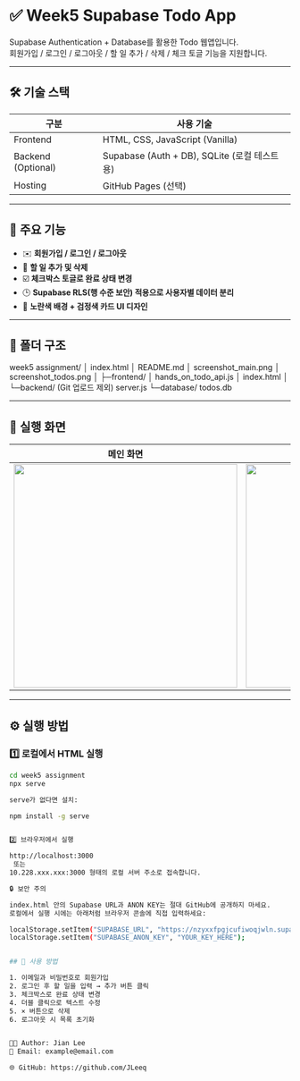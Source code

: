 # ✅ Week5 Supabase Todo App

Supabase Authentication + Database를 활용한 Todo 웹앱입니다.  
회원가입 / 로그인 / 로그아웃 / 할 일 추가 / 삭제 / 체크 토글 기능을 지원합니다.

---

## 🛠️ 기술 스택

| 구분 | 사용 기술 |
|------|------------|
| Frontend | HTML, CSS, JavaScript (Vanilla) |
| Backend (Optional) | Supabase (Auth + DB), SQLite (로컬 테스트용) |
| Hosting | GitHub Pages (선택) |

---

## 🚀 주요 기능

- ✉️ **회원가입 / 로그인 / 로그아웃**
- 📝 **할 일 추가 및 삭제**
- ☑️ **체크박스 토글로 완료 상태 변경**
- 🕒 **Supabase RLS(행 수준 보안) 적용으로 사용자별 데이터 분리**
- 🎨 **노란색 배경 + 검정색 카드 UI 디자인**

---

## 📂 폴더 구조

week5 assignment/
│ index.html
│ README.md
│ screenshot_main.png
│ screenshot_todos.png
│
├─frontend/
│ hands_on_todo_api.js
│ index.html
│
└─backend/ (Git 업로드 제외)
server.js
└─database/
todos.db



---

## 🎨 실행 화면

| 메인 화면 | 할 일 추가 후 |
|------------|----------------|
| <img src="./screenshot_main.png" width="400"/> | <img src="./screenshot_todos.png" width="400"/> |

---

## ⚙️ 실행 방법

### 1️⃣ 로컬에서 HTML 실행
```bash
cd week5 assignment
npx serve

serve가 없다면 설치:

npm install -g serve


2️⃣ 브라우저에서 실행

http://localhost:3000
 또는
10.228.xxx.xxx:3000 형태의 로컬 서버 주소로 접속합니다.

🔒 보안 주의

index.html 안의 Supabase URL과 ANON KEY는 절대 GitHub에 공개하지 마세요.
로컬에서 실행 시에는 아래처럼 브라우저 콘솔에 직접 입력하세요:

localStorage.setItem("SUPABASE_URL", "https://nzyxxfpgjcufiwoqjwln.supabase.co");
localStorage.setItem("SUPABASE_ANON_KEY", "YOUR_KEY_HERE");


## 🧠 사용 방법

1. 이메일과 비밀번호로 회원가입
2. 로그인 후 할 일을 입력 → 추가 버튼 클릭
3. 체크박스로 완료 상태 변경
4. 더블 클릭으로 텍스트 수정
5. × 버튼으로 삭제
6. 로그아웃 시 목록 초기화


👨‍💻 Author: Jian Lee
📧 Email: example@email.com

🌐 GitHub: https://github.com/JLeeq